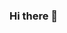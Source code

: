 ### Hi there 👋

<!--
**sahilkhimani/sahilkhimani** is a ✨ _special_ ✨ repository because its `README.md` (this file) appears on your GitHub profile.

Passionate Web Developer and Code Enthusiast 🐍🌐

- 🔭 I’m currently working on ...
- 🌱 I’m currently learning ...
- 👯 I’m looking to collaborate on ...
- 🤔 I’m looking for help with ...
- 💬 Ask me about ...
- 📫 How to reach me: ...
- 😄 Pronouns: ...
- ⚡ Fun fact: ...
-->
